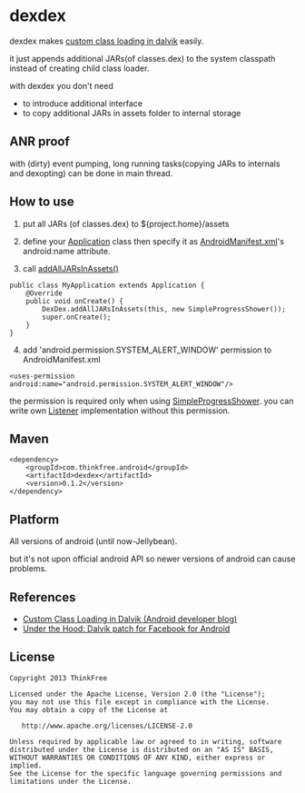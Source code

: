 dexdex
======
dexdex makes [custom class loading in dalvik](http://android-developers.blogspot.kr/2011/07/custom-class-loading-in-dalvik.html) easily.

it just appends additional JARs(of classes.dex) to the system classpath instead of creating child class loader.

with dexdex you don't need

 - to introduce additional interface
 - to copy additional JARs in assets folder to internal storage

ANR proof
---------
with (dirty) event pumping, long running tasks(copying JARs to internals and dexopting) can be done in main thread.

How to use
----------

1) put all JARs (of classes.dex) to ${project.home}/assets

2) define your [Application](http://developer.android.com/reference/android/app/Application.html) class then specify it as [AndroidManifest.xml](http://developer.android.com/guide/topics/manifest/manifest-element.html)'s android:name attribute.

3) call [addAllJARsInAssets()](https://github.com/behumble/dexdex/blob/master/src/main/java/com/thinkfree/dexdex/DexDex.java#L46)
```
public class MyApplication extends Application {
    @Override
    public void onCreate() {
    	DexDex.addAllJARsInAssets(this, new SimpleProgressShower());
    	super.onCreate();
    }
}
```

4) add 'android.permission.SYSTEM_ALERT_WINDOW' permission to AndroidManifest.xml
```
<uses-permission android:name="android.permission.SYSTEM_ALERT_WINDOW"/>
```
the permission is required only when using [SimpleProgressShower](https://github.com/behumble/dexdex/blob/master/src/main/java/com/thinkfree/dexdex/SimpleProgressShower.java). you can write own [Listener](https://github.com/behumble/dexdex/blob/master/src/main/java/com/thinkfree/dexdex/Listener.java) implementation without this permission.

Maven
-----
```
<dependency>
    <groupId>com.thinkfree.android</groupId>
    <artifactId>dexdex</artifactId>
    <version>0.1.2</version>
</dependency>
```
 
Platform
--------
All versions of android (until now-Jellybean).

but it's not upon official android API so newer versions of android can cause problems.

References
----------
- [Custom Class Loading in Dalvik (Android developer blog)](http://android-developers.blogspot.kr/2011/07/custom-class-loading-in-dalvik.html)
- [Under the Hood: Dalvik patch for Facebook for Android](https://www.facebook.com/notes/facebook-engineering/under-the-hood-dalvik-patch-for-facebook-for-android/10151345597798920)

License
-------
    Copyright 2013 ThinkFree

    Licensed under the Apache License, Version 2.0 (the "License");
    you may not use this file except in compliance with the License.
    You may obtain a copy of the License at

       http://www.apache.org/licenses/LICENSE-2.0

    Unless required by applicable law or agreed to in writing, software
    distributed under the License is distributed on an "AS IS" BASIS,
    WITHOUT WARRANTIES OR CONDITIONS OF ANY KIND, either express or implied.
    See the License for the specific language governing permissions and
    limitations under the License.
